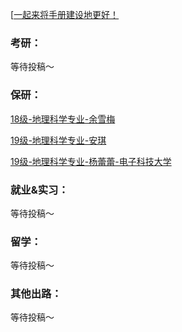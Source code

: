 [[一起来将手册建设地更好！](preface/Sharing_experience.md)

### 考研：
等待投稿～

### 保研：

[18级-地理科学专业-余雪梅](D升学就业篇/地理与资源科学学院/18级-地理科学专业-余雪梅.md)

[19级-地理科学专业-安琪](D升学就业篇/地理与资源科学学院/19级-地理科学专业-安琪.md)

[19级-地理科学专业-杨蕾蕾-电子科技大学](D升学就业篇/地理与资源科学学院/19级-地理信息科学专业-杨蕾蕾.md)

### 就业&实习：

等待投稿～

### 留学：

等待投稿～

### 其他出路：

等待投稿～
